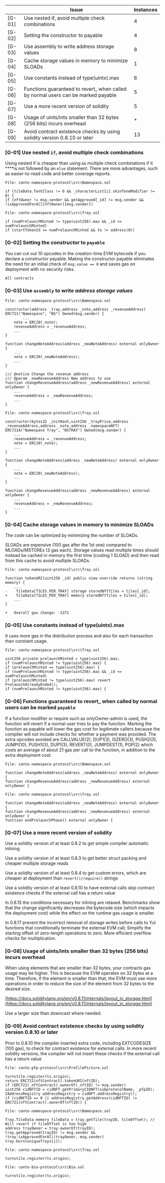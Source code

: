 |  | Issue | Instances |
| --- | --- | --- |
| [G-01] | Use nested if, avoid multiple check combinations | 4 |
| [G-02] | Setting the constructor to payable | 4 |
| [G-03] | Use assembly to write address storage values | 8 |
| [G-04] | Cache storage values in memory to minimize SLOADs | 1 |
| [G-05] | Use constants instead of type(uintx).max | 6 |
| [G-06] | Functions guaranteed to revert_ when called by normal users can be marked payable | 5 |
| [G-07] | Use a more recent version of solidity | 5 |
| [G-08] | Usage of uints/ints smaller than 32 bytes (256 bits) incurs overhead | * |
| [G-09] | Avoid contract existence checks by using solidity version 0.8.10 or later | 13 |

### [G-01] Use nested `if`, avoid multiple check combinations

Using nested if is cheaper than using `&&` multiple check combinations if it ****is not followed by an `else` statement. There are more advantages, such as easier-to-read code and better coverage reports.

```solidity
File: canto-namespace-protocol\src\Namespace.sol

if (tileData.fontClass != 0 && _characterList[i].skinToneModifier != 0) {
if (nftOwner != msg.sender && getApproved[_id] != msg.sender && !isApprovedForAll[nftOwner][msg.sender])

```

```solidity
File: canto-namespace-protocol\src\Tray.sol

if (numPrelaunchMinted != type(uint256).max && _id <= numPrelaunchMinted)
if (startTokenId <= numPrelaunchMinted && to != address(0))

```

### [G-02] Setting the *constructor* to `payable`

You can cut out 10 opcodes in the creation-time EVM bytecode if you declare a constructor payable. Making the constructor payable eliminates the need for an initial check of `msg.value == 0` and saves gas on deployment with no security risks.

```solidity
All contracts
```

### [G-03] Use `assembly` to write *address storage values*

```solidity
File: canto-namespace-protocol\src\Namespace.sol

constructor(address _tray,address _note,address _revenueAddress) ERC721("Namespace", "NS") Owned(msg.sender) {
		...
    note = ERC20(_note);
    revenueAddress = _revenueAddress;
    ...
}

function changeNoteAddress(address _newNoteAddress) external onlyOwner {
    ...
    note = ERC20(_newNoteAddress);
    ...
}

/// @notice Change the revenue address
/// @param _newRevenueAddress New address to use
function changeRevenueAddress(address _newRevenueAddress) external onlyOwner {
    ...
    revenueAddress = _newRevenueAddress;
    ...
}
```

```solidity
File: canto-namespace-protocol\src\Tray.sol

constructor(bytes32 _initHash,uint256 _trayPrice,address _revenueAddress,address _note,address _namespaceNFT) ERC721A("Namespace Tray", "NSTRAY") Owned(msg.sender) {
    ...
    revenueAddress = _revenueAddress;
    note = ERC20(_note);
    ...
}

function changeNoteAddress(address _newNoteAddress) external onlyOwner {
    ...
    note = ERC20(_newNoteAddress);
    ...
}

function changeRevenueAddress(address _newRevenueAddress) external onlyOwner {
    ...
    revenueAddress = _newRevenueAddress;
    ...
}
```

### [G-04] Cache storage values in memory to minimize SLOADs

The code can be optimized by minimizing the number of SLOADs.

SLOADs are expensive (100 gas after the 1st one) compared to MLOADs/MSTOREs (3 gas each). Storage values read multiple times should instead be cached in memory the first time (costing 1 SLOAD) and then read from this cache to avoid multiple SLOADs.

```solidity
File: canto-namespace-protocol\src\Tray.sol

function tokenURI(uint256 _id) public view override returns (string memory) {
    ...
-    TileData[TILES_PER_TRAY] storage storedNftTiles = tiles[_id];
+    TileData[TILES_PER_TRAY] memory storedNftTiles = tiles[_id];
    ...
}

+   Overall gas change: -1371
```

### [G-05] Use constants instead of type(uintx).max

It uses more gas in the distribution process and also for each transaction than constant usage.

```solidity
File: canto-namespace-protocol\src\Tray.sol

uint256 private prelaunchMinted = type(uint256).max;
if (numPrelaunchMinted != type(uint256).max) {
if (prelaunchMinted == type(uint256).max) {
if (numPrelaunchMinted != type(uint256).max && _id <= numPrelaunchMinted)
if (prelaunchMinted != type(uint256).max) revert PrelaunchAlreadyEnded();
if (numPrelaunchMinted != type(uint256).max) {
```

### [G-06] Functions guaranteed to revert_ when called by normal users can be marked `payable`

If a function modifier or require such as onlyOwner-admin is used, the function will revert if a normal user tries to pay the function. Marking the function as payable will lower the gas cost for legitimate callers because the compiler will not include checks for whether a payment was provided. The extra opcodes avoided are CALLVALUE(2), DUP1(3), ISZERO(3), PUSH2(3), JUMPI(10), PUSH1(3), DUP1(3), REVERT(0), JUMPDEST(1), POP(2) which costs an average of about 21 gas per call to the function, in addition to the extra deployment cost.

```solidity
File: canto-namespace-protocol\src\Namespace.sol

function changeNoteAddress(address _newNoteAddress) external onlyOwner {
function changeRevenueAddress(address _newRevenueAddress) external onlyOwner {
```

```solidity
File: canto-namespace-protocol\src\Tray.sol

function changeNoteAddress(address _newNoteAddress) external onlyOwner {
function changeRevenueAddress(address _newRevenueAddress) external onlyOwner {
function endPrelaunchPhase() external onlyOwner {
```

### [G-07] Use a more recent version of solidity

Use a solidity version of at least 0.8.2 to get simple compiler automatic inlining

Use a solidity version of at least 0.8.3 to get better struct packing and cheaper multiple storage reads

Use a solidity version of at least 0.8.4 to get custom errors, which are cheaper at deployment than `revert()/require()` strings

Use a solidity version of at least 0.8.10 to have external calls skip contract existence checks if the external call has a return value

In 0.8.15 the conditions necessary for inlining are relaxed. Benchmarks show that the change significantly decreases the bytecode size (which impacts the deployment cost) while the effect on the runtime gas usage is smaller.

In 0.8.17 prevent the incorrect removal of storage writes before calls to Yul functions that conditionally terminate the external EVM call; Simplify the starting offset of zero-length operations to zero. More efficient overflow checks for multiplication.

### [G-08] Usage of uints/ints smaller than 32 bytes (256 bits) incurs overhead

When using elements that are smaller than 32 bytes, your contracts gas usage may be higher. This is because the EVM operates on 32 bytes at a time. Therefore, if the element is smaller than that, the EVM must use more operations in order to reduce the size of the element from 32 bytes to the desired size.

[https://docs.soliditylang.org/en/v0.8.11/internals/layout_in_storage.html](https://docs.soliditylang.org/en/v0.8.11/internals/layout_in_storage.html)

Use a larger size than downcast where needed.

### [G-09] Avoid contract existence checks by using solidity version 0.8.10 or later

Prior to 0.8.10 the compiler inserted extra code, including EXTCODESIZE (100 gas), to check for contract existence for external calls. In more recent solidity versions, the compiler will not insert these checks if the external call has a return value

```solidity
File: canto-pfp-protocol\src\ProfilePicture.sol

turnstile.register(tx.origin);
return ERC721(nftContract).tokenURI(nftID);
if (ERC721(_nftContract).ownerOf(_nftID) != msg.sender)
uint256 cidNFTID = cidNFT.getPrimaryCIDNFT(subprotocolName, _pfpID);
IAddressRegistry addressRegistry = cidNFT.addressRegistry();
if (cidNFTID == 0 || addressRegistry.getAddress(cidNFTID) != ERC721(nftContract).ownerOf(nftID)) {
```

```solidity
File: canto-namespace-protocol\src\Namespace.sol

Tray.TileData memory tileData = tray.getTile(trayID, tileOffset); // Will revert if tileOffset is too high
address trayOwner = tray.ownerOf(trayID);
tray.getApproved(trayID) != msg.sender &&
!tray.isApprovedForAll(trayOwner, msg.sender)
tray.burn(uniqueTrays[i]);
```

```solidity
File: canto-namespace-protocol\src\Tray.sol

turnstile.register(tx.origin);
```

```solidity
File: canto-bio-protocol\src\Bio.sol

turnstile.register(tx.origin);
```